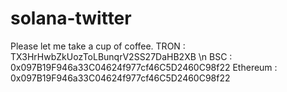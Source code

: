 # solana-twitter

Please let me take a cup of coffee.
TRON : TX3HrHwbZkUozToLBunqrV2SS27DaHB2XB \n
BSC : 0x097B19F946a33C04624f977cf46C5D2460C98f22
Ethereum : 0x097B19F946a33C04624f977cf46C5D2460C98f22

